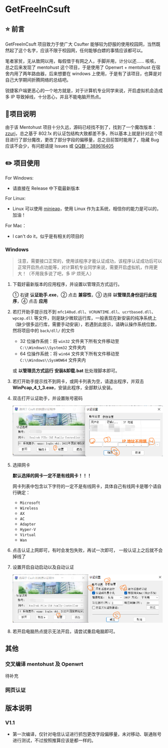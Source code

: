 # GetFreeInCsuft

## :star: 前言

GetFreeInCsuft 项目致力于使广大 Csufter 能够较为舒服的使用校园网，当然既然起了这个名字，应该不限于校园网，任何能够白嫖的事情应该都可以。

笔者家贫，无从致网以用，每假借于有网之人，手脚并用，计分以还...... 咳咳，总之后来发现了 mentohust 这个项目，于是使用了 Openwrt + mentohust 在宿舍内用了两年路由器，后来想要在 windows 上使用，于是有了该项目，也算是对自己大学期间折腾网络的总结吧。

锐捷客户端更恶心的一个地方就是，对于计算机专业同学来说，开启虚拟机会造成多 IP 导致掉线，十分恶心，并且不能电脑开热点。

## :bookmark_tabs:项目说明

由于该 Mentohust 项目十分久远，源码已经找不到了，找到了一个魔改版本：[zzurj](https://github.com/2512500960/zzurj)，总之基于 802.1x 的认证包结构大致都差不多，所以基本上就是针对这个项目进行了部分魔改，更改了部分字段的偏移量，总之目前暂时能用了，隐藏 Bug 应该不会少，有问题请提 Issues 或 [QQ群：389616405](http://qm.qq.com/cgi-bin/qm/qr?k=td39yJcSImsmP0I7iDCczotSoidZSlu8&authKey=mPDT%2FxK5te0PmmYabvUMShHlBAYC%2BW9BoCBqCr%2BH8pvvD0vzsgpo4usIbjPz0MYX&group_code=389616405)

## :pencil2: 项目使用

For Windows:

- 请直接在 Release 中下载最新版本

For Linux:

- Linux 可以使用 [minieap](https://github.com/updateing/minieap)，使用 Linux 作为主系统，相信你的能力是可以的，加油！

For Mac：

- I can't do it，似乎是有相关的项目的

### Windows

> 注意，需要接口正常的，使用该程序才能认证成功，该程序认证成功后可以正常开启热点功能等，对计算机专业同学来说，需要开启虚拟机，作用更大！（不用我多说了吧，多 IP 烦死人）

1. 下载好最新版本的应用程序，并设置以管理员方式运行。

   ① 右键 **认证助手.exe**，② 点击 **兼容性**，③ 选择 **以管理员身份运行此程序**，④ 点击 **应用**

2. 若打开助手提示找不到 `mfc140ud.dll`、`VCRUNTIME.dll`、`ucrtbased.dll`、`wpcap.dll` 等文件，则是缺少微软运行库，一般表现在新安装的纯净系统上（缺少很多运行库，需要手动安装），若遇到此提示，请确认操作系统位数，然将项目中的 `back/dll/` 的文件

   - 32 位操作系统：将 `win32` 文件夹下所有文件移动至 `C:\\Windows\\System32` 文件夹内
   - 64 位操作系统：将 `win64` 文件夹下所有文件移动至 `C:\\Windows\\SysWOW64` 文件夹内

   或 **以管理员方式运行** **安装&卸载.bat** 批处理脚本即可。

3. 若打开助手提示找不到网卡，或网卡列表为空，请退出程序，并双击 **WinPcap_4_1_3.exe**，安装此程序，全部默认安装。

4. 双击打开认证助手，并设置账号密码

   ![image-20230221164548408](assets/image-20230221164548408.png)

5. 选择网卡

   **默认选择的网卡一定不是有线网卡！！！**

   网卡列表中包含以下字符的一定不是有线网卡，具体自己有线网卡是哪个请自行确定：

   - `Microsoft`
   - `Wireless`
   - `AX`
   - `AC`
   - `Adapter`
   - `Hyper-V`
   - `Virtual`
   - `Wan`

6. 点击认证上网即可，有时会发包失败，再试一次即可， 一般认证上之后就不会掉线了

7. 设置开启自动启动以及自动认证

   ![image-20230221164750301](assets/image-20230221164750301.png)

8. 若开启电脑热点提示无法开启，请尝试重启电脑即可。

## 其他

### 交叉编译 mentohust 及 Openwrt

待补充

### 网页认证

## 版本说明

### V1.1

- 第一次编译，仅针对电信认证进行抓包更改字段偏移量，未对移动、联通账号进行测试，不过按照推算应该是都一样的。

